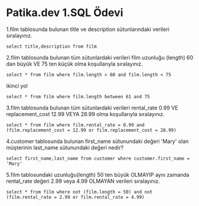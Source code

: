 # Patika.dev 1.SQL Ödevi

1.film tablosunda bulunan title ve description sütunlarındaki verileri sıralayınız.

`select title,description from film`

2.film tablosunda bulunan tüm sütunlardaki verileri film uzunluğu (length) 60 dan büyük VE 75 ten küçük olma koşullarıyla sıralayınız.

`select * from film where film.length > 60 and film.length < 75`

ikinci yol

`select * from film where film.length between 61 and 75`

3.film tablosunda bulunan tüm sütunlardaki verileri rental_rate 0.99 VE replacement_cost 12.99 VEYA 28.99 olma koşullarıyla sıralayınız.

`select * from film where film.rental_rate = 0.99 and (film.replacement_cost = 12.99 or film.replacement_cost = 28.99)`

4.customer tablosunda bulunan first_name sütunundaki değeri 'Mary' olan müşterinin last_name sütunundaki değeri nedir?

`select first_name,last_name from customer where customer.first_name = 'Mary'`

5.film tablosundaki uzunluğu(length) 50 ten büyük OLMAYIP aynı zamanda rental_rate değeri 2.99 veya 4.99 OLMAYAN verileri sıralayınız.

`select * from film where not (film.length = 50) and not (film.rental_rate = 2.99 or film.rental_rate = 4.99)`